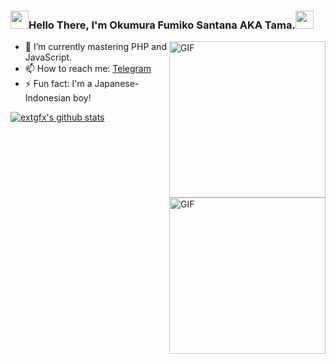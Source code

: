 ### <img src="https://cdn130.picsart.com/235791987029202.gif" width="29px">Hello There, I'm Okumura Fumiko Santana AKA Tama.<img src="https://cdn130.picsart.com/235791987029202.gif" width="29px">

<img align="right" alt="GIF" height="250px" src="https://media0.giphy.com/media/8vHVIUaroksRmPQNei/giphy.gif" />
<img align="right" alt="GIF" height="250px" src="https://24.media.tumblr.com/ceb6634f80ee576d89447a600d7e1bbc/tumblr_mlep8vEtSp1sor55qo1_400.gif" />


- 🌱 I’m currently mastering PHP and JavaScript.
- 📫 How to reach me: [Telegram](https://telegram.me/extgfx)
- ⚡ Fun fact: I'm a Japanese-Indonesian boy!


[![extgfx's github stats](https://github-readme-stats.vercel.app/api?username=extgfx&title_color=333&text_color=777&show_icons=true&icon_color=333&hide_border=true)](https://github.com/extgfx)
